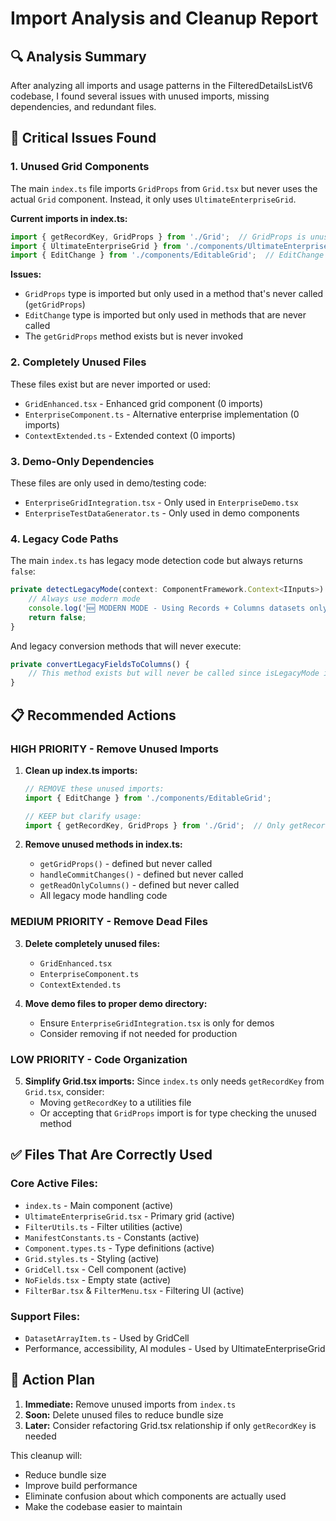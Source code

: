 # Import Analysis and Cleanup Report

## 🔍 Analysis Summary

After analyzing all imports and usage patterns in the FilteredDetailsListV6 codebase, I found several issues with unused imports, missing dependencies, and redundant files.

## 🚨 Critical Issues Found

### 1. **Unused Grid Components**
The main `index.ts` file imports `GridProps` from `Grid.tsx` but never uses the actual `Grid` component. Instead, it only uses `UltimateEnterpriseGrid`.

**Current imports in index.ts:**
```typescript
import { getRecordKey, GridProps } from './Grid';  // GridProps is unused
import { UltimateEnterpriseGrid } from './components/UltimateEnterpriseGrid';
import { EditChange } from './components/EditableGrid';  // EditChange is unused
```

**Issues:**
- `GridProps` type is imported but only used in a method that's never called (`getGridProps`)
- `EditChange` type is imported but only used in methods that are never called
- The `getGridProps` method exists but is never invoked

### 2. **Completely Unused Files**
These files exist but are never imported or used:

- `GridEnhanced.tsx` - Enhanced grid component (0 imports)
- `EnterpriseComponent.ts` - Alternative enterprise implementation (0 imports)
- `ContextExtended.ts` - Extended context (0 imports)

### 3. **Demo-Only Dependencies**
These files are only used in demo/testing code:

- `EnterpriseGridIntegration.tsx` - Only used in `EnterpriseDemo.tsx`
- `EnterpriseTestDataGenerator.ts` - Only used in demo components

### 4. **Legacy Code Paths**
The main `index.ts` has legacy mode detection code but always returns `false`:

```typescript
private detectLegacyMode(context: ComponentFramework.Context<IInputs>): boolean {
    // Always use modern mode
    console.log('🆕 MODERN MODE - Using Records + Columns datasets only');
    return false;
}
```

And legacy conversion methods that will never execute:
```typescript
private convertLegacyFieldsToColumns() {
    // This method exists but will never be called since isLegacyMode is always false
}
```

## 📋 Recommended Actions

### HIGH PRIORITY - Remove Unused Imports

1. **Clean up index.ts imports:**
   ```typescript
   // REMOVE these unused imports:
   import { EditChange } from './components/EditableGrid';
   
   // KEEP but clarify usage:
   import { getRecordKey, GridProps } from './Grid';  // Only getRecordKey is used
   ```

2. **Remove unused methods in index.ts:**
   - `getGridProps()` - defined but never called
   - `handleCommitChanges()` - defined but never called
   - `getReadOnlyColumns()` - defined but never called
   - All legacy mode handling code

### MEDIUM PRIORITY - Remove Dead Files

3. **Delete completely unused files:**
   - `GridEnhanced.tsx`
   - `EnterpriseComponent.ts` 
   - `ContextExtended.ts`

4. **Move demo files to proper demo directory:**
   - Ensure `EnterpriseGridIntegration.tsx` is only for demos
   - Consider removing if not needed for production

### LOW PRIORITY - Code Organization

5. **Simplify Grid.tsx imports:**
   Since `index.ts` only needs `getRecordKey` from `Grid.tsx`, consider:
   - Moving `getRecordKey` to a utilities file
   - Or accepting that `GridProps` import is for type checking the unused method

## ✅ Files That Are Correctly Used

### Core Active Files:
- `index.ts` - Main component (active)
- `UltimateEnterpriseGrid.tsx` - Primary grid (active)
- `FilterUtils.ts` - Filter utilities (active)
- `ManifestConstants.ts` - Constants (active)
- `Component.types.ts` - Type definitions (active)
- `Grid.styles.ts` - Styling (active)
- `GridCell.tsx` - Cell component (active)
- `NoFields.tsx` - Empty state (active)
- `FilterBar.tsx` & `FilterMenu.tsx` - Filtering UI (active)

### Support Files:
- `DatasetArrayItem.ts` - Used by GridCell
- Performance, accessibility, AI modules - Used by UltimateEnterpriseGrid

## 🎯 Action Plan

1. **Immediate:** Remove unused imports from `index.ts`
2. **Soon:** Delete unused files to reduce bundle size
3. **Later:** Consider refactoring Grid.tsx relationship if only `getRecordKey` is needed

This cleanup will:
- Reduce bundle size
- Improve build performance  
- Eliminate confusion about which components are actually used
- Make the codebase easier to maintain
